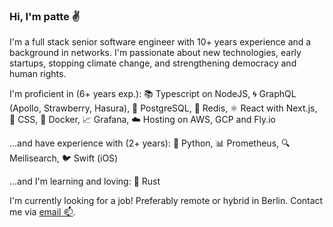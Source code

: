 ### Hi, I'm patte :v:

I'm a full stack senior software engineer with 10+ years experience and a background in networks.
I'm passionate about new technologies, early startups, stopping climate change, and strengthening democracy and human rights.

I'm proficient in (6+ years exp.): 📚 Typescript on NodeJS, 🌀 GraphQL (Apollo, Strawberry, Hasura), 🐘 PostgreSQL, 🚀 Redis, ⚛️ React with Next.js, 🎨 CSS, 🐳 Docker, 📈 Grafana, ☁️ Hosting on AWS, GCP and Fly.io

...and have experience with (2+ years): 🐍 Python, 📊 Prometheus, 🔍 Meilisearch, 🐦 Swift (iOS)

...and I'm learning and loving: 🦀 Rust

I'm currently looking for a job! Preferably remote or hybrid in Berlin. Contact me via [email 📫](mailto:p@tte.io).

<!--
Sometimes I fuck up, but I always fix it fast: https://github.com/orbiting/crowdfunding-backend/commit/71764c3d2ae7b461f8574cb7fb2615b0289117f1
-->
